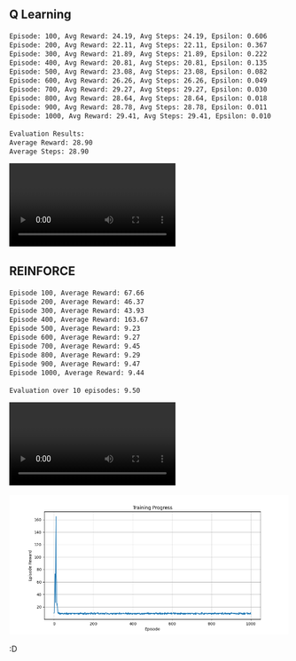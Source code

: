 ## Q Learning

```
Episode: 100, Avg Reward: 24.19, Avg Steps: 24.19, Epsilon: 0.606
Episode: 200, Avg Reward: 22.11, Avg Steps: 22.11, Epsilon: 0.367
Episode: 300, Avg Reward: 21.89, Avg Steps: 21.89, Epsilon: 0.222
Episode: 400, Avg Reward: 20.81, Avg Steps: 20.81, Epsilon: 0.135
Episode: 500, Avg Reward: 23.08, Avg Steps: 23.08, Epsilon: 0.082
Episode: 600, Avg Reward: 26.26, Avg Steps: 26.26, Epsilon: 0.049
Episode: 700, Avg Reward: 29.27, Avg Steps: 29.27, Epsilon: 0.030
Episode: 800, Avg Reward: 28.64, Avg Steps: 28.64, Epsilon: 0.018
Episode: 900, Avg Reward: 28.78, Avg Steps: 28.78, Epsilon: 0.011
Episode: 1000, Avg Reward: 29.41, Avg Steps: 29.41, Epsilon: 0.010

Evaluation Results:
Average Reward: 28.90
Average Steps: 28.90
```

![](q_learning_cart_pole.mov "After 100 episodes")

## REINFORCE
```
Episode 100, Average Reward: 67.66
Episode 200, Average Reward: 46.37
Episode 300, Average Reward: 43.93
Episode 400, Average Reward: 163.67
Episode 500, Average Reward: 9.23
Episode 600, Average Reward: 9.27
Episode 700, Average Reward: 9.45
Episode 800, Average Reward: 9.29
Episode 900, Average Reward: 9.47
Episode 1000, Average Reward: 9.44

Evaluation over 10 episodes: 9.50
```

![](reinforce_cart_pole.mov )

![REINFORCE episode rewards](reinforce_episode_reward.png "REINFORCE episode reward")

:D